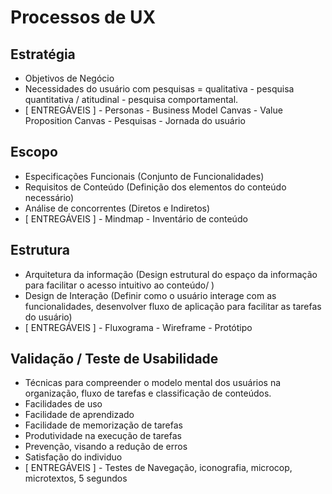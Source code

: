 # Processos de UX

## Estratégia
* Objetivos de Negócio
* Necessidades do usuário com pesquisas = qualitativa - pesquisa quantitativa / atitudinal - pesquisa comportamental.
* [ ENTREGÁVEIS ] - Personas - Business Model Canvas - Value Proposition Canvas - Pesquisas - Jornada do usuário

## Escopo
* Especificações Funcionais (Conjunto de Funcionalidades)
* Requisitos de Conteúdo (Definição dos elementos do conteúdo necessário)
* Análise de concorrentes (Diretos e Indiretos)
* [ ENTREGÁVEIS ] - Mindmap - Inventário de conteúdo

## Estrutura
* Arquitetura da informação (Design estrutural do espaço da informação para facilitar o acesso intuitivo ao conteúdo/ )
* Design de Interação (Definir como o usuário interage com as funcionalidades, desenvolver fluxo de aplicação para facilitar as tarefas do usuário)
* [ ENTREGÁVEIS ] - Fluxograma - Wireframe - Protótipo

## Validação / Teste de Usabilidade
* Técnicas para compreender o modelo mental dos usuários na organização, fluxo de tarefas e classificação de conteúdos.
* Facilidades de uso
* Facilidade de aprendizado
* Facilidade de memorização de tarefas
* Produtividade na execução de tarefas
* Prevenção, visando a redução de erros
* Satisfação do individuo
* [ ENTREGÁVEIS ] - Testes de Navegação, iconografia, microcop, microtextos, 5 segundos





